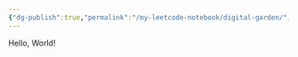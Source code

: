 ```yaml
---
{"dg-publish":true,"permalink":"/my-leetcode-notebook/digital-garden/","tags":["gardenEntry"]}
---
```


Hello, World!